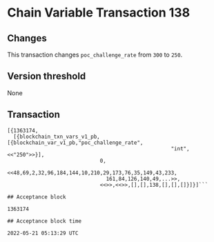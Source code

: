 # Chain Variable Transaction 138

## Changes

This transaction changes `poc_challenge_rate` from `300` to `250`.

## Version threshold

None

## Transaction

````
[{1363174,
  [{blockchain_txn_vars_v1_pb,[{blockchain_var_v1_pb,"poc_challenge_rate",
                                                     "int",<<"250">>}],
                              0,
                              <<48,69,2,32,96,184,144,10,210,29,173,76,35,149,43,233,
                                161,84,126,140,49,...>>,
                              <<>>,<<>>,[],[],138,[],[],[]}]}]```

## Acceptance block

1363174

## Acceptance block time

2022-05-21 05:13:29 UTC
````
